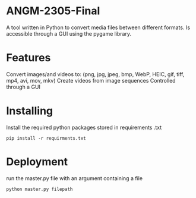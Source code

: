 # ANGM-2305-Final
A tool written in Python to convert media files between different formats. Is accessible through a GUI using the pygame library.

# Features
Convert images/and videos to: (png, jpg, jpeg, bmp, WebP, HEIC, gif, tiff, mp4, avi, mov, mkv)
Create videos from image sequences
Controlled through a GUI

# Installing

Install the required python packages stored in requirements .txt

    pip install -r requirments.txt

# Deployment

run the master.py file with an argument containing a file

    python master.py filepath
